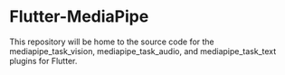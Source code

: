 # Flutter-MediaPipe

This repository will be home to the source code for the mediapipe_task_vision, mediapipe_task_audio, and mediapipe_task_text plugins for Flutter.
